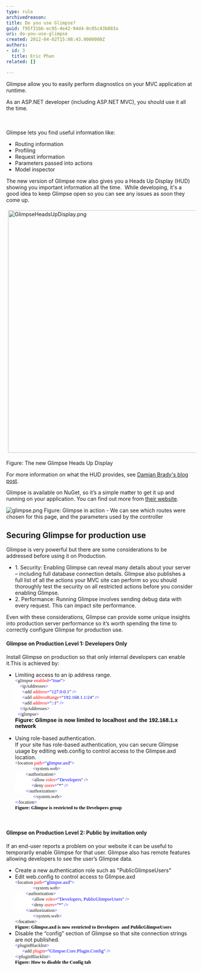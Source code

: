 ```yaml
---
type: rule
archivedreason: 
title: Do you use Glimpse?
guid: f95f31bb-ec95-4e42-94d4-0c05c43b883a
uri: do-you-use-glimpse
created: 2012-04-02T15:08:43.0000000Z
authors:
- id: 3
  title: Eric Phan
related: []

---
```



Glimpse allow you to easily perform diagnostics on your MVC application at runtime.<div>As an ASP.NET developer (including ASP.NET MVC), you should use it all the time.</div>
<br><excerpt class='endintro'></excerpt><br>
<p>Glimpse lets you find useful information like&#58;</p>
<ul><li>Routing information</li>
<li>Profiling</li>
<li>Request information</li>
<li>Parameters passed into actions</li>
<li>Model inspector</li></ul>
<p>The new version of Glimpse now also gives you a Heads Up Display (HUD) showing you important information all the time.&#160; While developing, it's a good idea to keep Glimpse open so you can see any issues as soon&#160;they come up.</p><p><img src="/PublishingImages/GlimpseHeadsUpDisplay.png" alt="GlimpseHeadsUpDisplay.png" style="margin&#58;5px;width&#58;650px;" /><br></p><p><span class="ssw-rteStyle-FigureNormal">Figure&#58; The new Glimpse Heads Up Display</span></p><p>For more information on what the HUD provides, see <a href="http&#58;//blog.damianbrady.com.au/2013/06/12/glimpse-heads-up-display-released/">Damian Brady's blog post​</a>.</p><p>Glimpse is available on NuGet, so it’s a simple matter to get it up and running on your application. You can find out more from <a href="http&#58;//getglimpse.com/" target="_blank">their website</a>.</p>
<img class="ms-rteCustom-ImageArea" alt="glimpse.png" src="/PublishingImages/glimpse.png" /> <span class="ms-rteCustom-FigureNormal">Figure&#58; Glimpse in action - We can see which routes were chosen for this page, and the parameters used by the controller</span><span class="ms-rteCustom-FigureNormal"></span> <h2>Securing Glimpse for production use</h2>
<p>Glimpse is very powerful but there are some considerations to be addressed before using it on Production. </p>
<ul><li>1. Security&#58; Enabling Glimpse can reveal many details about your server – including full database connection details. Glimpse also publishes a full list of all the actions your MVC site can perform so you should thoroughly test the security on all restricted actions before you consider enabling Glimpse. </li>
<li>2. Performance&#58; Running Glimpse involves sending debug data with every request. This can impact site performance. </li></ul>
<p>Even with these considerations, Glimpse can provide some unique insights into production server performance so it’s worth spending the time to correctly configure Glimpse for production use.</p>
<h4>Glimpse on Production Level 1&#58; Developers Only</h4>
<p>Install Glimpse on production so that only internal developers can enable it.This is achieved by&#58; </p>
<ul><li>Limiting access to an ip address range. <br><div style="margin&#58;0cm 0cm 0pt;"><span style="font-size&#58;9.5pt;font-family&#58;consolas;background-color&#58;white;color&#58;blue;">&lt;</span><span style="font-size&#58;9.5pt;font-family&#58;consolas;background-color&#58;white;">glimpse</span><span style="font-size&#58;9.5pt;font-family&#58;consolas;background-color&#58;white;color&#58;blue;"> </span><span style="font-size&#58;9.5pt;font-family&#58;consolas;background-color&#58;white;color&#58;red;">enabled</span><span style="font-size&#58;9.5pt;font-family&#58;consolas;background-color&#58;white;color&#58;blue;">=</span><span style="font-size&#58;9.5pt;font-family&#58;consolas;background-color&#58;white;color&#58;black;">&quot;</span><span style="font-size&#58;9.5pt;font-family&#58;consolas;background-color&#58;white;color&#58;blue;">true</span><span style="font-size&#58;9.5pt;font-family&#58;consolas;background-color&#58;white;color&#58;black;">&quot;</span><span style="font-size&#58;9.5pt;font-family&#58;consolas;background-color&#58;white;color&#58;blue;">&gt;</span><span style="font-size&#58;9.5pt;font-family&#58;consolas;background-color&#58;white;color&#58;black;"></span></div>
<div style="margin&#58;0cm 0cm 0pt;"><span style="font-size&#58;9.5pt;font-family&#58;consolas;background-color&#58;white;color&#58;blue;">&#160;&#160;&#160; &lt;</span><span style="font-size&#58;9.5pt;font-family&#58;consolas;background-color&#58;white;">ipAddresses</span><span style="font-size&#58;9.5pt;font-family&#58;consolas;background-color&#58;white;color&#58;blue;">&gt;</span><span style="font-size&#58;9.5pt;font-family&#58;consolas;background-color&#58;white;color&#58;black;"></span></div>
<div style="margin&#58;0cm 0cm 0pt;"><span style="font-size&#58;9.5pt;font-family&#58;consolas;background-color&#58;white;color&#58;blue;">&#160;&#160;&#160;&#160;&#160; &lt;</span><span style="font-size&#58;9.5pt;font-family&#58;consolas;background-color&#58;white;">add</span><span style="font-size&#58;9.5pt;font-family&#58;consolas;background-color&#58;white;color&#58;blue;"> </span><span style="font-size&#58;9.5pt;font-family&#58;consolas;background-color&#58;white;color&#58;red;">address</span><span style="font-size&#58;9.5pt;font-family&#58;consolas;background-color&#58;white;color&#58;blue;">=</span><span style="font-size&#58;9.5pt;font-family&#58;consolas;background-color&#58;white;color&#58;black;">&quot;</span><span style="font-size&#58;9.5pt;font-family&#58;consolas;background-color&#58;white;color&#58;blue;">127.0.0.1</span><span style="font-size&#58;9.5pt;font-family&#58;consolas;background-color&#58;white;color&#58;black;">&quot;</span><span style="font-size&#58;9.5pt;font-family&#58;consolas;background-color&#58;white;color&#58;blue;"> /&gt;</span><span style="font-size&#58;9.5pt;font-family&#58;consolas;background-color&#58;white;color&#58;black;"></span></div>
<div style="margin&#58;0cm 0cm 0pt;"><span style="font-size&#58;9.5pt;font-family&#58;consolas;background-color&#58;white;color&#58;blue;">&#160;&#160;&#160;&#160;&#160; &lt;</span><span style="font-size&#58;9.5pt;font-family&#58;consolas;background-color&#58;white;">add</span><span style="font-size&#58;9.5pt;font-family&#58;consolas;background-color&#58;white;color&#58;blue;"> </span><span style="font-size&#58;9.5pt;font-family&#58;consolas;background-color&#58;white;color&#58;red;">addressRange</span><span style="font-size&#58;9.5pt;font-family&#58;consolas;background-color&#58;white;color&#58;blue;">=</span><span style="font-size&#58;9.5pt;font-family&#58;consolas;background-color&#58;white;color&#58;black;">&quot;</span><span style="font-size&#58;9.5pt;font-family&#58;consolas;background-color&#58;white;color&#58;blue;">192.168.1.1/24</span><span style="font-size&#58;9.5pt;font-family&#58;consolas;background-color&#58;white;color&#58;black;">&quot;</span><span style="font-size&#58;9.5pt;font-family&#58;consolas;background-color&#58;white;color&#58;blue;"> /&gt;</span><span style="font-size&#58;9.5pt;font-family&#58;consolas;background-color&#58;white;color&#58;black;"></span></div>
<div style="margin&#58;0cm 0cm 0pt;"><span style="font-size&#58;9.5pt;font-family&#58;consolas;background-color&#58;white;color&#58;blue;">&#160;&#160;&#160;&#160;&#160; &lt;</span><span style="font-size&#58;9.5pt;font-family&#58;consolas;background-color&#58;white;">add</span><span style="font-size&#58;9.5pt;font-family&#58;consolas;background-color&#58;white;color&#58;blue;"> </span><span style="font-size&#58;9.5pt;font-family&#58;consolas;background-color&#58;white;color&#58;red;">address</span><span style="font-size&#58;9.5pt;font-family&#58;consolas;background-color&#58;white;color&#58;blue;">=</span><span style="font-size&#58;9.5pt;font-family&#58;consolas;background-color&#58;white;color&#58;black;">&quot;</span><span style="font-size&#58;9.5pt;font-family&#58;consolas;background-color&#58;white;color&#58;blue;">&#58;&#58;1</span><span style="font-size&#58;9.5pt;font-family&#58;consolas;background-color&#58;white;color&#58;black;">&quot;</span><span style="font-size&#58;9.5pt;font-family&#58;consolas;background-color&#58;white;color&#58;blue;"> /&gt;</span><span style="font-size&#58;9.5pt;font-family&#58;consolas;background-color&#58;white;color&#58;black;"></span></div>
<div style="margin&#58;0cm 0cm 0pt;"><span style="font-size&#58;9.5pt;font-family&#58;consolas;background-color&#58;white;color&#58;blue;">&#160;&#160;&#160; &lt;/</span><span style="font-size&#58;9.5pt;font-family&#58;consolas;background-color&#58;white;">ipAddresses</span><span style="font-size&#58;9.5pt;font-family&#58;consolas;background-color&#58;white;color&#58;blue;">&gt;</span><span style="font-size&#58;9.5pt;font-family&#58;consolas;background-color&#58;white;color&#58;black;"></span></div>
<span style="font-size&#58;9.5pt;font-family&#58;consolas;background-color&#58;white;color&#58;blue;">&#160; &lt;/</span><span style="font-size&#58;9.5pt;font-family&#58;consolas;background-color&#58;white;">glimpse</span><span style="font-size&#58;9.5pt;font-family&#58;consolas;background-color&#58;white;color&#58;blue;">&gt;<br><span style="font-size&#58;11pt;font-family&#58;calibri, sans-serif;color&#58;#000000;"><strong>Figure&#58; Glimpse is now limited to localhost and the 192.168.1.x network</strong></span></span><span style="font-size&#58;11pt;font-family&#58;calibri, sans-serif;"><br><br></span></li>
<li>Using role-based authentication.<br>If your site has role-based authentication, you can secure Glimpse usage by editing web.config to control access to the Glimpse.axd location.<br><div style="margin&#58;0cm 0cm 0pt;"><span style="font-size&#58;9.5pt;font-family&#58;consolas;background-color&#58;white;color&#58;blue;">&lt;</span><span style="font-size&#58;9.5pt;font-family&#58;consolas;background-color&#58;white;">location</span><span style="font-size&#58;9.5pt;font-family&#58;consolas;background-color&#58;white;color&#58;blue;"> </span><span style="font-size&#58;9.5pt;font-family&#58;consolas;background-color&#58;white;color&#58;red;">path</span><span style="font-size&#58;9.5pt;font-family&#58;consolas;background-color&#58;white;color&#58;blue;">=</span><span style="font-size&#58;9.5pt;font-family&#58;consolas;background-color&#58;white;color&#58;black;">&quot;</span><span style="font-size&#58;9.5pt;font-family&#58;consolas;background-color&#58;white;color&#58;blue;">glimpse.axd</span><span style="font-size&#58;9.5pt;font-family&#58;consolas;background-color&#58;white;color&#58;black;">&quot;</span><span style="font-size&#58;9.5pt;font-family&#58;consolas;background-color&#58;white;color&#58;blue;">&gt;</span><span style="font-size&#58;9.5pt;font-family&#58;consolas;background-color&#58;white;color&#58;black;"></span></div>
<div style="margin&#58;0cm 0cm 0pt;text-indent&#58;36pt;"><span style="font-size&#58;9.5pt;font-family&#58;consolas;background-color&#58;white;color&#58;blue;">&lt;</span><span style="font-size&#58;9.5pt;font-family&#58;consolas;background-color&#58;white;">system.web</span><span style="font-size&#58;9.5pt;font-family&#58;consolas;background-color&#58;white;color&#58;blue;">&gt;</span><span style="font-size&#58;9.5pt;font-family&#58;consolas;background-color&#58;white;color&#58;black;"></span></div>
<div style="margin&#58;0cm 0cm 0pt;"><span style="font-size&#58;9.5pt;font-family&#58;consolas;background-color&#58;white;color&#58;blue;">&#160;&#160;&#160;&#160;&#160;&#160; &#160; &lt;</span><span style="font-size&#58;9.5pt;font-family&#58;consolas;background-color&#58;white;">authorization</span><span style="font-size&#58;9.5pt;font-family&#58;consolas;background-color&#58;white;color&#58;blue;">&gt;</span><span style="font-size&#58;9.5pt;font-family&#58;consolas;background-color&#58;white;color&#58;black;"></span></div>
<div style="margin&#58;0cm 0cm 0pt;"><span style="font-size&#58;9.5pt;font-family&#58;consolas;background-color&#58;white;color&#58;blue;">&#160;&#160;&#160;&#160;&#160; &#160;&#160;&#160;&#160;&#160;&#160;&#160; &lt;</span><span style="font-size&#58;9.5pt;font-family&#58;consolas;background-color&#58;white;">allow</span><span style="font-size&#58;9.5pt;font-family&#58;consolas;background-color&#58;white;color&#58;blue;"> </span><span style="font-size&#58;9.5pt;font-family&#58;consolas;background-color&#58;white;color&#58;red;">roles</span><span style="font-size&#58;9.5pt;font-family&#58;consolas;background-color&#58;white;color&#58;blue;">=</span><span style="font-size&#58;9.5pt;font-family&#58;consolas;background-color&#58;white;color&#58;black;">&quot;</span><span style="font-size&#58;9.5pt;font-family&#58;consolas;background-color&#58;white;color&#58;blue;">Developers</span><span style="font-size&#58;9.5pt;font-family&#58;consolas;background-color&#58;white;color&#58;black;">&quot;</span><span style="font-size&#58;9.5pt;font-family&#58;consolas;background-color&#58;white;color&#58;blue;"> /&gt;</span><span style="font-size&#58;9.5pt;font-family&#58;consolas;background-color&#58;white;color&#58;black;"></span></div>
<div style="margin&#58;0cm 0cm 0pt;"><span style="font-size&#58;9.5pt;font-family&#58;consolas;background-color&#58;white;color&#58;blue;">&#160;&#160;&#160;&#160;&#160; &#160;&#160;&#160;&#160;&#160;&#160;&#160; &lt;</span><span style="font-size&#58;9.5pt;font-family&#58;consolas;background-color&#58;white;">deny</span><span style="font-size&#58;9.5pt;font-family&#58;consolas;background-color&#58;white;color&#58;blue;"> </span><span style="font-size&#58;9.5pt;font-family&#58;consolas;background-color&#58;white;color&#58;red;">users</span><span style="font-size&#58;9.5pt;font-family&#58;consolas;background-color&#58;white;color&#58;blue;">=</span><span style="font-size&#58;9.5pt;font-family&#58;consolas;background-color&#58;white;color&#58;black;">&quot;</span><span style="font-size&#58;9.5pt;font-family&#58;consolas;background-color&#58;white;color&#58;blue;">*</span><span style="font-size&#58;9.5pt;font-family&#58;consolas;background-color&#58;white;color&#58;black;">&quot;</span><span style="font-size&#58;9.5pt;font-family&#58;consolas;background-color&#58;white;color&#58;blue;"> /&gt;</span><span style="font-size&#58;9.5pt;font-family&#58;consolas;background-color&#58;white;color&#58;black;"></span></div>
<div style="margin&#58;0cm 0cm 0pt;"><span style="font-size&#58;9.5pt;font-family&#58;consolas;background-color&#58;white;color&#58;blue;">&#160;&#160;&#160; &#160;&#160; &#160;&#160;&lt;/</span><span style="font-size&#58;9.5pt;font-family&#58;consolas;background-color&#58;white;">authorization</span><span style="font-size&#58;9.5pt;font-family&#58;consolas;background-color&#58;white;color&#58;blue;">&gt;</span><span style="font-size&#58;9.5pt;font-family&#58;consolas;background-color&#58;white;color&#58;black;"></span></div>
<div style="margin&#58;0cm 0cm 0pt;text-indent&#58;36pt;"><span style="font-size&#58;9.5pt;font-family&#58;consolas;background-color&#58;white;color&#58;blue;">&lt;/</span><span style="font-size&#58;9.5pt;font-family&#58;consolas;background-color&#58;white;">system.web</span><span style="font-size&#58;9.5pt;font-family&#58;consolas;background-color&#58;white;color&#58;blue;">&gt;</span><span style="font-size&#58;9.5pt;font-family&#58;consolas;background-color&#58;white;color&#58;black;"></span></div>
<div style="margin&#58;0cm 0cm 0pt;"><span style="font-size&#58;9.5pt;font-family&#58;consolas;background-color&#58;white;color&#58;blue;">&lt;/</span><span style="font-size&#58;9.5pt;font-family&#58;consolas;background-color&#58;white;">location</span><span style="font-size&#58;9.5pt;font-family&#58;consolas;background-color&#58;white;color&#58;blue;">&gt;</span><span style="font-size&#58;9.5pt;font-family&#58;consolas;color&#58;blue;"> <div style="color&#58;#000000;margin&#58;0cm 0cm 0pt;"><b><font face="Calibri">Figure&#58; Glimpse is restricted to the Developers group</font></b></div></span></div></li></ul>
<p>&#160;</p>
<h4>Glimpse on Production Level 2&#58; Public by invitation only</h4>
<p>If an end-user reports a problem on your website it can be useful to temporarily enable Glimpse for that user. Glimpse also has remote features allowing developers to see the user’s Glimpse data. </p>
<ul><li>Create a new authentication role such as &quot;PublicGlimpseUsers&quot;</li>
<li>Edit web.config to control access to Glimpse.axd<br><div style="margin&#58;0cm 0cm 0pt;"><span style="font-size&#58;9.5pt;font-family&#58;consolas;background-color&#58;white;color&#58;blue;">&lt;</span><span style="font-size&#58;9.5pt;font-family&#58;consolas;background-color&#58;white;">location</span><span style="font-size&#58;9.5pt;font-family&#58;consolas;background-color&#58;white;color&#58;blue;"> </span><span style="font-size&#58;9.5pt;font-family&#58;consolas;background-color&#58;white;color&#58;red;">path</span><span style="font-size&#58;9.5pt;font-family&#58;consolas;background-color&#58;white;color&#58;blue;">=</span><span style="font-size&#58;9.5pt;font-family&#58;consolas;background-color&#58;white;color&#58;black;">&quot;</span><span style="font-size&#58;9.5pt;font-family&#58;consolas;background-color&#58;white;color&#58;blue;">glimpse.axd</span><span style="font-size&#58;9.5pt;font-family&#58;consolas;background-color&#58;white;color&#58;black;">&quot;</span><span style="font-size&#58;9.5pt;font-family&#58;consolas;background-color&#58;white;color&#58;blue;">&gt;</span><span style="font-size&#58;9.5pt;font-family&#58;consolas;background-color&#58;white;color&#58;black;"></span></div>
<div style="margin&#58;0cm 0cm 0pt;text-indent&#58;36pt;"><span style="font-size&#58;9.5pt;font-family&#58;consolas;background-color&#58;white;color&#58;blue;">&lt;</span><span style="font-size&#58;9.5pt;font-family&#58;consolas;background-color&#58;white;">system.web</span><span style="font-size&#58;9.5pt;font-family&#58;consolas;background-color&#58;white;color&#58;blue;">&gt;</span><span style="font-size&#58;9.5pt;font-family&#58;consolas;background-color&#58;white;color&#58;black;"></span></div>
<div style="margin&#58;0cm 0cm 0pt;"><span style="font-size&#58;9.5pt;font-family&#58;consolas;background-color&#58;white;color&#58;blue;">&#160;&#160;&#160;&#160;&#160;&#160; &#160; &lt;</span><span style="font-size&#58;9.5pt;font-family&#58;consolas;background-color&#58;white;">authorization</span><span style="font-size&#58;9.5pt;font-family&#58;consolas;background-color&#58;white;color&#58;blue;">&gt;</span><span style="font-size&#58;9.5pt;font-family&#58;consolas;background-color&#58;white;color&#58;black;"></span></div>
<div style="margin&#58;0cm 0cm 0pt;"><span style="font-size&#58;9.5pt;font-family&#58;consolas;background-color&#58;white;color&#58;blue;">&#160;&#160;&#160;&#160;&#160; &#160;&#160;&#160;&#160;&#160;&#160;&#160; &lt;</span><span style="font-size&#58;9.5pt;font-family&#58;consolas;background-color&#58;white;">allow</span><span style="font-size&#58;9.5pt;font-family&#58;consolas;background-color&#58;white;color&#58;blue;"> </span><span style="font-size&#58;9.5pt;font-family&#58;consolas;background-color&#58;white;color&#58;red;">roles</span><span style="font-size&#58;9.5pt;font-family&#58;consolas;background-color&#58;white;color&#58;blue;">=</span><span style="font-size&#58;9.5pt;font-family&#58;consolas;background-color&#58;white;color&#58;black;">&quot;</span><span style="font-size&#58;9.5pt;font-family&#58;consolas;background-color&#58;white;color&#58;blue;">Developers, PublicGlimpseUsers</span><span style="font-size&#58;9.5pt;font-family&#58;consolas;background-color&#58;white;color&#58;black;">&quot;</span><span style="font-size&#58;9.5pt;font-family&#58;consolas;background-color&#58;white;color&#58;blue;"> /&gt;</span><span style="font-size&#58;9.5pt;font-family&#58;consolas;background-color&#58;white;color&#58;black;"></span></div>
<div style="margin&#58;0cm 0cm 0pt;"><span style="font-size&#58;9.5pt;font-family&#58;consolas;background-color&#58;white;color&#58;blue;">&#160;&#160;&#160;&#160;&#160; &#160;&#160;&#160;&#160;&#160;&#160;&#160; &lt;</span><span style="font-size&#58;9.5pt;font-family&#58;consolas;background-color&#58;white;">deny</span><span style="font-size&#58;9.5pt;font-family&#58;consolas;background-color&#58;white;color&#58;blue;"> </span><span style="font-size&#58;9.5pt;font-family&#58;consolas;background-color&#58;white;color&#58;red;">users</span><span style="font-size&#58;9.5pt;font-family&#58;consolas;background-color&#58;white;color&#58;blue;">=</span><span style="font-size&#58;9.5pt;font-family&#58;consolas;background-color&#58;white;color&#58;black;">&quot;</span><span style="font-size&#58;9.5pt;font-family&#58;consolas;background-color&#58;white;color&#58;blue;">*</span><span style="font-size&#58;9.5pt;font-family&#58;consolas;background-color&#58;white;color&#58;black;">&quot;</span><span style="font-size&#58;9.5pt;font-family&#58;consolas;background-color&#58;white;color&#58;blue;"> /&gt;</span><span style="font-size&#58;9.5pt;font-family&#58;consolas;background-color&#58;white;color&#58;black;"></span></div>
<div style="margin&#58;0cm 0cm 0pt;"><span style="font-size&#58;9.5pt;font-family&#58;consolas;background-color&#58;white;color&#58;blue;">&#160;&#160;&#160; &#160;&#160; &#160;&#160;&lt;/</span><span style="font-size&#58;9.5pt;font-family&#58;consolas;background-color&#58;white;">authorization</span><span style="font-size&#58;9.5pt;font-family&#58;consolas;background-color&#58;white;color&#58;blue;">&gt;</span><span style="font-size&#58;9.5pt;font-family&#58;consolas;background-color&#58;white;color&#58;black;"></span></div>
<div style="margin&#58;0cm 0cm 0pt;text-indent&#58;36pt;"><span style="font-size&#58;9.5pt;font-family&#58;consolas;background-color&#58;white;color&#58;blue;">&lt;/</span><span style="font-size&#58;9.5pt;font-family&#58;consolas;background-color&#58;white;">system.web</span><span style="font-size&#58;9.5pt;font-family&#58;consolas;background-color&#58;white;color&#58;blue;">&gt;</span><span style="font-size&#58;9.5pt;font-family&#58;consolas;background-color&#58;white;color&#58;black;"></span></div>
<div style="margin&#58;0cm 0cm 0pt;"><span style="font-size&#58;9.5pt;font-family&#58;consolas;background-color&#58;white;color&#58;#000000;">&lt;/</span><span style="font-size&#58;9.5pt;font-family&#58;consolas;background-color&#58;white;color&#58;#000000;">location</span><span style="font-size&#58;9.5pt;font-family&#58;consolas;background-color&#58;white;color&#58;#000000;">&gt;</span><span style="font-size&#58;9.5pt;font-family&#58;consolas;color&#58;blue;"><span style="color&#58;#000000;"> </span><div style="margin&#58;0cm 0cm 0pt;"><b><font face="Calibri"><span style="color&#58;#000000;">Figure&#58; Glimpse.axd is now restricted to Developers&#160; and PublicGlimpseUsers </span><br></font></b></div></span></div></li>
<li>Disable the “config” section of Glimpse so that site connection strings are not published. <br><div style="margin&#58;0cm 0cm 0pt;"><span style="font-size&#58;9.5pt;font-family&#58;consolas;background-color&#58;white;color&#58;blue;">&lt;</span><span style="font-size&#58;9.5pt;font-family&#58;consolas;background-color&#58;white;">pluginBlacklist</span><span style="font-size&#58;9.5pt;font-family&#58;consolas;background-color&#58;white;color&#58;blue;">&gt;</span><span style="font-size&#58;9.5pt;font-family&#58;consolas;background-color&#58;white;color&#58;black;"></span></div>
<div style="margin&#58;0cm 0cm 0pt;"><span style="font-size&#58;9.5pt;font-family&#58;consolas;background-color&#58;white;color&#58;blue;">&#160;&#160;&#160;&#160;&#160; &lt;</span><span style="font-size&#58;9.5pt;font-family&#58;consolas;background-color&#58;white;">add</span><span style="font-size&#58;9.5pt;font-family&#58;consolas;background-color&#58;white;color&#58;blue;"> </span><span style="font-size&#58;9.5pt;font-family&#58;consolas;background-color&#58;white;color&#58;red;">plugin</span><span style="font-size&#58;9.5pt;font-family&#58;consolas;background-color&#58;white;color&#58;blue;">=</span><span style="font-size&#58;9.5pt;font-family&#58;consolas;background-color&#58;white;color&#58;black;">&quot;</span><span style="font-size&#58;9.5pt;font-family&#58;consolas;background-color&#58;white;color&#58;blue;">Glimpse.Core.Plugin.Config</span><span style="font-size&#58;9.5pt;font-family&#58;consolas;background-color&#58;white;color&#58;black;">&quot;</span><span style="font-size&#58;9.5pt;font-family&#58;consolas;background-color&#58;white;color&#58;blue;"> /&gt;</span><span style="font-size&#58;9.5pt;font-family&#58;consolas;background-color&#58;white;color&#58;black;"></span></div>
<div style="margin&#58;0cm 0cm 0pt;"><span style="font-size&#58;9.5pt;font-family&#58;consolas;background-color&#58;white;color&#58;blue;">&lt;/</span><span style="font-size&#58;9.5pt;font-family&#58;consolas;background-color&#58;white;">pluginBlacklist</span><span style="font-size&#58;9.5pt;font-family&#58;consolas;background-color&#58;white;color&#58;blue;">&gt;<br><b style="color&#58;#000000;"><font face="Calibri">Figure&#58; How to disable the Config tab </font></b></span><span style="font-size&#58;9.5pt;font-family&#58;consolas;color&#58;blue;"></span></div></li>
<p>&#160;</p></ul>


